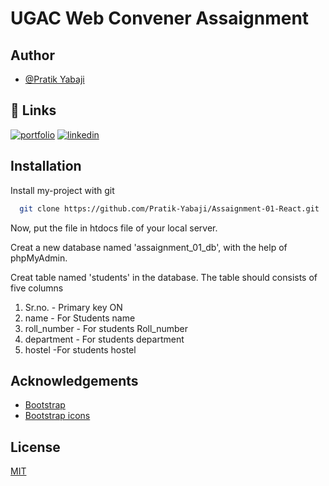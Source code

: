 
# UGAC Web Convener Assaignment





## Author

- [@Pratik Yabaji](https://pratik-yabaji.github.io/Portfolio-Website/)



## 🔗 Links
[![portfolio](https://img.shields.io/badge/my_portfolio-000?style=for-the-badge&logo=ko-fi&logoColor=white)]( https://pratik-yabaji.github.io/Portfolio-Website/)
[![linkedin](https://img.shields.io/badge/linkedin-0A66C2?style=for-the-badge&logo=linkedin&logoColor=white)](https://www.linkedin.com/in/pratik-yabaji-915123231)


## Installation

Install my-project with git

```bash
  git clone https://github.com/Pratik-Yabaji/Assaignment-01-React.git
```
Now, put the file in htdocs file of your local server.

Creat a new database named 'assaignment_01_db', with the help of phpMyAdmin.

Creat table named 'students' in the database.
The table should consists of five columns

1. Sr.no. - Primary key ON
2. name - For Students name
3. roll_number - For students Roll_number
4. department - For students department
5. hostel -For students hostel
    
## Acknowledgements

 - [Bootstrap](https://getbootstrap.com/docs/5.2/getting-started/introduction/)
 - [Bootstrap icons](https://icons.getbootstrap.com/)


## License

[MIT](https://choosealicense.com/licenses/mit/)

